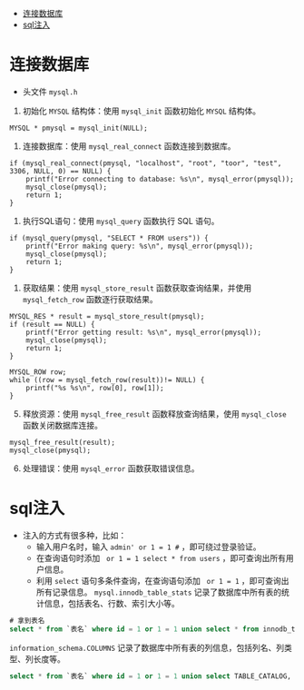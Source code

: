 - [连接数据库](#连接数据库)
- [sql注入](#sql注入)

# 连接数据库
  - 头文件 `mysql.h`
  1.  初始化 `MYSQL` 结构体：使用 `mysql_init` 函数初始化 `MYSQL` 结构体。
``` C/C++
MYSQL * pmysql = mysql_init(NULL);
```
  1.  连接数据库：使用 `mysql_real_connect` 函数连接到数据库。
``` C/C++
if (mysql_real_connect(pmysql, "localhost", "root", "toor", "test", 3306, NULL, 0) == NULL) {
    printf("Error connecting to database: %s\n", mysql_error(pmysql));
    mysql_close(pmysql);
    return 1;
}
```
  1.  执行SQL语句：使用 `mysql_query` 函数执行 SQL 语句。
``` C/C++
if (mysql_query(pmysql, "SELECT * FROM users")) {
    printf("Error making query: %s\n", mysql_error(pmysql));
    mysql_close(pmysql);
    return 1;
}
```
  1.  获取结果：使用 `mysql_store_result` 函数获取查询结果，并使用 `mysql_fetch_row` 函数逐行获取结果。
``` C/C++
MYSQL_RES * result = mysql_store_result(pmysql);
if (result == NULL) {
    printf("Error getting result: %s\n", mysql_error(pmysql));
    mysql_close(pmysql);
    return 1;
}

MYSQL_ROW row;
while ((row = mysql_fetch_row(result))!= NULL) {
    printf("%s %s\n", row[0], row[1]);
}
```
  5.  释放资源：使用 `mysql_free_result` 函数释放查询结果，使用 `mysql_close` 函数关闭数据库连接。
``` C/C++
mysql_free_result(result);
mysql_close(pmysql);
```
  6.  处理错误：使用 `mysql_error` 函数获取错误信息。

# sql注入
  - 注入的方式有很多种，比如：
    - 输入用户名时，输入 `admin' or 1 = 1 #` ，即可绕过登录验证。
    - 在查询语句时添加 ` or 1 = 1 select * from users` ，即可查询出所有用户信息。
    - 利用 `select` 语句多条件查询，在查询语句添加 ` or 1 = 1` ，即可查询出所有记录信息。
`mysql.innodb_table_stats` 记录了数据库中所有表的统计信息，包括表名、行数、索引大小等。
``` SQL
# 拿到表名
select * from `表名` where id = 1 or 1 = 1 union select * from innodb_table_stats;
```
`information_schema.COLUMNS` 记录了数据库中所有表的列信息，包括列名、列类型、列长度等。
``` SQL
select * from `表名` where id = 1 or 1 = 1 union select TABLE_CATALOG, table_schema, table_name, column_name, ordinal_position, column_default from information_schema.COLUMNS where table_name = '表名';
```